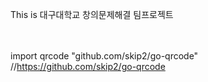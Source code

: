This is 대구대학교 창의문제해결 팀프로젝트 

<br><br>
import qrcode "github.com/skip2/go-qrcode"    //https://github.com/skip2/go-qrcode